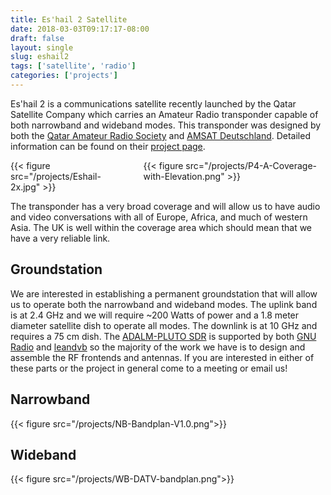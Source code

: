 ```yaml
---
title: Es'hail 2 Satellite 
date: 2018-03-03T09:17:17-08:00
draft: false
layout: single
slug: eshail2 
tags: ['satellite', 'radio']
categories: ['projects']
---
```


Es'hail 2 is a communications satellite recently launched by the Qatar Satellite Company which carries an Amateur Radio transponder capable of both narrowband and wideband modes. This transponder was designed by both the [Qatar Amateur Radio Society](https://en.wikipedia.org/wiki/Qatar_Amateur_Radio_Society) and [AMSAT Deutschland](https://amsat-dl.org/). Detailed information can be found on their [project page](https://amsat-dl.org/eshail-2-amsat-phase-4-a).

<div class="columns is-vcentered">
  <div class="column">
{{< figure src="/projects/Eshail-2x.jpg" >}}
  </div>
  <div class="column">
{{< figure src="/projects/P4-A-Coverage-with-Elevation.png" >}}
  </div>
</div>

The transponder has a very broad coverage and will allow us to have audio and video conversations with all of Europe, Africa, and much of western Asia. The UK is well within the coverage area which should mean that we have a very reliable link. 

## Groundstation

We are interested in establishing a permanent groundstation that will allow us to operate both the narrowband and wideband modes. The uplink band is at 2.4 GHz and we will require ~200 Watts of power and a 1.8 meter diameter satellite dish to operate all modes. The downlink is at 10 GHz and requires a 75 cm dish. The [ADALM-PLUTO SDR](/info/equipment) is supported by both [GNU Radio](www.gnuradio.org) and [leandvb](http://www.pabr.org/radio/leandvb/leandvb.en.html) so the majority of the work we have is to design and assemble the RF frontends and antennas. If you are interested in either of these parts or the project in general come to a meeting or email us!

## Narrowband

{{< figure src="/projects/NB-Bandplan-V1.0.png">}}

## Wideband

{{< figure src="/projects/WB-DATV-bandplan.png">}}



